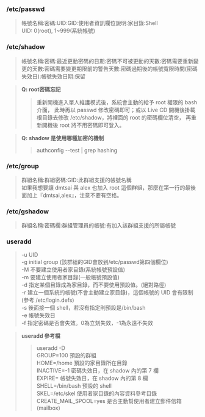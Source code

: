 ### /etc/passwd
>帳號名稱:密碼:UID:GID:使用者資訊欄位說明:家目錄:Shell<br>
>UID: 0(root), 1~999(系統帳號)

### /etc/shadow
>帳號名稱:密碼:最近更動密碼的日期:密碼不可被更動的天數:密碼需要重新變更的天數:密碼需要變更期限前的警告天數:密碼過期後的帳號寬限時間(密碼失效日):帳號失效日期:保留

> **Q: root密碼忘記**
>> 重新開機進入單人維護模式後，系統會主動的給予 root 權限的 bash 介面， 此時再以 passwd 修改密碼即可；或以 Live CD 開機後掛載根目錄去修改 /etc/shadow，將裡面的 root 的密碼欄位清空， 再重新開機後 root 將不用密碼即可登入。

> **Q: shadow 是使用哪種加密的機制**
>> authconfig --test | grep hashing

### /etc/group
>群組名稱:群組密碼:GID:此群組支援的帳號名稱<br>
>如果我想要讓 dmtsai 與 alex 也加入 root 這個群組，那麼在第一行的最後面加上『dmtsai,alex』，注意不要有空格。

### /etc/gshadow
>群組名稱:密碼欄:群組管理員的帳號:有加入該群組支援的所屬帳號

### useradd
>-u UID<br>
>-g initial group (該群組的GID會放到/etc/passwd第四個欄位)<br>
>-M 不要建立使用者家目錄(系統帳號預設值)<br>
>-m 要建立使用者家目錄(一般帳號預設值)<br>
>-d 指定某個目錄成為家目錄，而不要使用預設值。(絕對路徑)<br>
>-r 建立一個系統的帳號(不會主動建立家目錄)，這個帳號的 UID 會有限制(參考 /etc/login.defs)<br>
>-s 後面接一個 shell，若沒有指定則預設是/bin/bash<br>
>-e 帳號失效日<br>
>-f 指定密碼是否會失效。0為立刻失效，-1為永遠不失效

>**useradd 參考檔**
>>useradd -D<br>
>>GROUP=100 預設的群組<br>
>>HOME=/home 預設的家目錄所在目錄<br>
>>INACTIVE=-1 密碼失效日，在 shadow 內的第 7 欄<br>
>>EXPIRE=	帳號失效日，在 shadow 內的第 8 欄<br>
>>SHELL=/bin/bash	預設的 shell<br>
>>SKEL=/etc/skel 使用者家目錄的內容資料參考目錄<br>
>>CREATE_MAIL_SPOOL=yes 是否主動幫使用者建立郵件信箱(mailbox)
